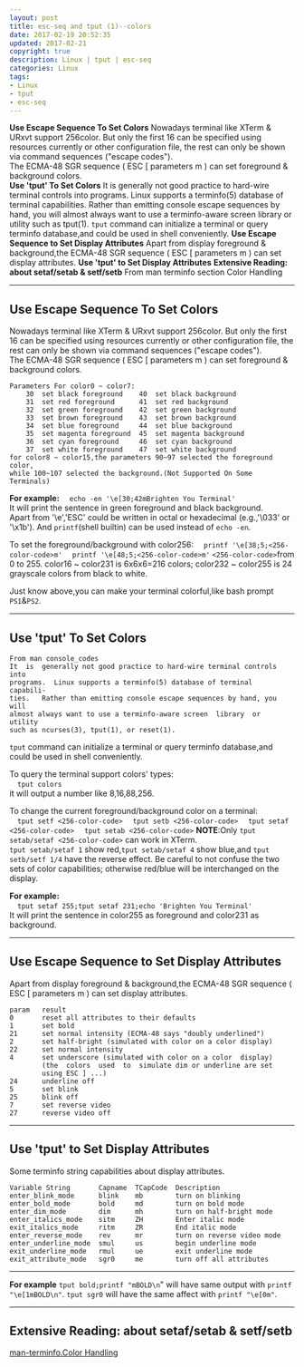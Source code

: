 ```yaml
---
layout: post
title: esc-seq and tput (1)--colors
date: 2017-02-19 20:52:35
updated: 2017-02-21
copyright: true
description: Linux | tput | esc-seq
categories: Linux
tags:
- Linux
- tput
- esc-seq
---
```


**Use Escape Sequence To Set Colors**
    Nowadays terminal like XTerm & URxvt support 256color. But only the first 16 can be specified using resources currently or other configuration file, the rest can only be shown via command sequences ("escape codes").  
    The ECMA-48 SGR sequence ( ESC \[ parameters m ) can set foreground & background colors.  
**Use 'tput' To Set Colors**
    It  is  generally not good practice to hard-wire terminal controls into programs.  Linux supports a terminfo(5) database of terminal  capabilities.   Rather than emitting console escape sequences by hand, you will almost always want to use a terminfo-aware screen  library  or  utility such as tput(1).
    `tput` command can initialize a terminal or query terminfo database,and could be used in shell conveniently.
**Use Escape Sequence to Set Display Attributes**
    Apart from display foreground & background,the ECMA-48 SGR sequence ( ESC \[ parameters m ) can set display attributes.
**Use 'tput' to Set Display Attributes**
**Extensive Reading: about setaf/setab & setf/setb**
    From man terminfo
    section Color Handling
<!-- more -->

-------------------------------------------------------------------------------
Use Escape Sequence To Set Colors
-------------------------------------------------------------------------------
Nowadays terminal like XTerm & URxvt support 256color. But only the first 16 can be specified using resources currently or other configuration file, the rest can only be shown via command sequences ("escape codes").  
The ECMA-48 SGR sequence ( ESC \[ parameters m ) can set foreground & background colors.  

    Parameters For color0 ~ color7:
        30  set black foreground    40  set black background
        31  set red foreground      41  set red background
        32  set green foreground    42  set green background
        33  set brown foreground    43  set brown background
        34  set blue foreground     44  set blue background
        35  set magenta foreground  45  set magenta background
        36  set cyan foreground     46  set cyan background
        37  set white foreground    47  set white background
    for color8 ~ color15,the parameters 90~97 selected the foreground color,
    while 100~107 selected the background.(Not Supported On Some Terminals)

**For example:**
&emsp;`echo -en '\e[30;42mBrighten You Terminal'`  
It will print the sentence in green foreground and black background.  
Apart from '\e','ESC' could be written in octal or hexadecimal (e.g.,'\033' or '\x1b'). And `printf`(shell builtin) can be used instead of `echo -en`.

To set the foreground/background with color256:
&emsp;`printf '\e[38;5;<256-color-code>m'`
&emsp;`printf '\e[48;5;<256-color-code>m'`
`<256-color-code>`from 0 to 255.
color16 ~ color231 is 6x6x6=216 colors;
color232 ~ color255 is 24 grayscale colors from black to white.

Just know above,you can make your terminal colorful,like bash prompt `PS1`&`PS2`.

-------------------------------------------------------------------------------
Use 'tput' To Set Colors
-------------------------------------------------------------------------------

    From man console_codes
    It  is  generally not good practice to hard-wire terminal controls into
    programs.  Linux supports a terminfo(5) database of terminal  capabili‐
    ties.   Rather than emitting console escape sequences by hand, you will
    almost always want to use a terminfo-aware screen  library  or  utility
    such as ncurses(3), tput(1), or reset(1).

`tput` command can initialize a terminal or query terminfo database,and could be used in shell conveniently.

To query the terminal support colors' types:  
&emsp;`tput colors`  
it will output a number like 8,16,88,256.  

To change the current foreground/background color on a terminal:  
&emsp;`tput setf <256-color-code>`
&emsp;`tput setb <256-color-code>`
&emsp;`tput setaf <256-color-code>`
&emsp;`tput setab <256-color-code>`
**NOTE**:Only `tput setab/setaf <256-color-code>` can work in XTerm.  
`tput setab/setaf 1` show red,`tput setab/setaf 4` show blue,and `tput setb/setf 1/4` have the reverse effect.
Be careful to not confuse the two sets of color capabilities; otherwise red/blue will be interchanged on the display.

**For example:**  
&emsp;`tput setaf 255;tput setaf 231;echo 'Brighten You Terminal'`  
It will print the sentence in color255 as foreground and color231 as background.  
  
-----------------------------------------------------------
**Use Escape Sequence to Set Display Attributes**
-----------------------------------------------------------
Apart from display foreground & background,the ECMA-48 SGR sequence ( ESC \[ parameters m ) can set display attributes.

    param   result
    0       reset all attributes to their defaults
    1       set bold
    21      set normal intensity (ECMA-48 says "doubly underlined")
    2       set half-bright (simulated with color on a color display)
    22      set normal intensity
    4       set underscore (simulated with color on a color  display)
            (the  colors  used  to  simulate dim or underline are set
            using ESC ] ...)
    24      underline off
    5       set blink
    25      blink off
    7       set reverse video
    27      reverse video off

-----------------------------------------------------------
**Use 'tput' to Set Display Attributes**
-----------------------------------------------------------
Some terminfo string capabilities about display attributes.

    Variable String       Capname  TCapCode  Description
    enter_blink_mode      blink    mb        turn on blinking
    enter_bold_mode       bold     md        turn on bold mode
    enter_dim_mode        dim      mh        turn on half-bright mode
    enter_italics_mode    sitm     ZH        Enter italic mode
    exit_italics_mode     ritm     ZR        End italic mode
    enter_reverse_mode    rev      mr        turn on reverse video mode
    enter_underline_mode  smul     us        begin underline mode
    exit_underline_mode   rmul     ue        exit underline mode
    exit_attribute_mode   sgr0     me        turn off all attributes

-----------------------------------------------------------
**For example**
`tput bold;printf "mBOLD\n`" will have same output with `printf "\e[1mBOLD\n"`.
`tput sgr0` will have the same affect with `printf "\e[0m"`.

-------------------------------------------------------------------------------
Extensive Reading: about setaf/setab & setf/setb
-------------------------------------------------------------------------------
[man-terminfo.Color Handling](/man/man-en.terminfo.color.html)
